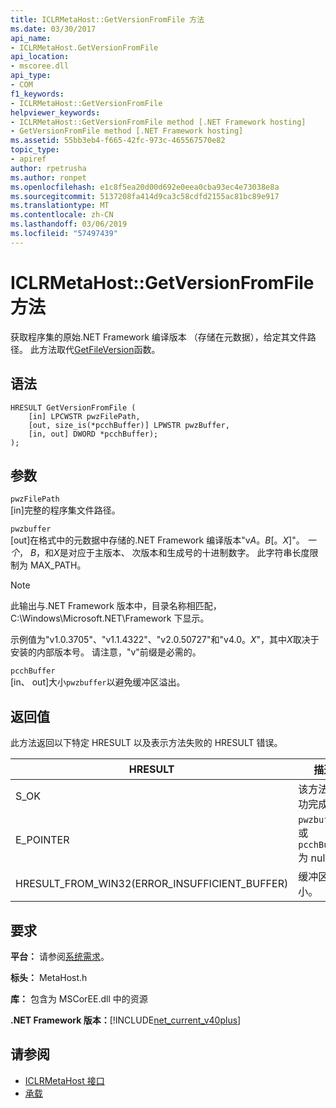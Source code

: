 ```yaml
---
title: ICLRMetaHost::GetVersionFromFile 方法
ms.date: 03/30/2017
api_name:
- ICLRMetaHost.GetVersionFromFile
api_location:
- mscoree.dll
api_type:
- COM
f1_keywords:
- ICLRMetaHost::GetVersionFromFile
helpviewer_keywords:
- ICLRMetaHost::GetVersionFromFile method [.NET Framework hosting]
- GetVersionFromFile method [.NET Framework hosting]
ms.assetid: 55bb3eb4-f665-42fc-973c-465567570e82
topic_type:
- apiref
author: rpetrusha
ms.author: ronpet
ms.openlocfilehash: e1c8f5ea20d00d692e0eea0cba93ec4e73038e8a
ms.sourcegitcommit: 5137208fa414d9ca3c58cdfd2155ac81bc89e917
ms.translationtype: MT
ms.contentlocale: zh-CN
ms.lasthandoff: 03/06/2019
ms.locfileid: "57497439"
---
```

# <a name="iclrmetahostgetversionfromfile-method"></a>ICLRMetaHost::GetVersionFromFile 方法
获取程序集的原始.NET Framework 编译版本 （存储在元数据），给定其文件路径。 此方法取代[GetFileVersion](../../../../docs/framework/unmanaged-api/hosting/getfileversion-function.md)函数。  
  
## <a name="syntax"></a>语法  
  
```  
HRESULT GetVersionFromFile (  
    [in] LPCWSTR pwzFilePath,  
    [out, size_is(*pcchBuffer)] LPWSTR pwzBuffer,  
    [in, out] DWORD *pcchBuffer);  
);  
```  
  
## <a name="parameters"></a>参数  
 `pwzFilePath`  
 [in]完整的程序集文件路径。  
  
 `pwzbuffer`  
 [out]在格式中的元数据中存储的.NET Framework 编译版本"v*A*。*B*[。*X*]"。 *一个*， *B*，和*X*是对应于主版本、 次版本和生成号的十进制数字。 此字符串长度限制为 MAX_PATH。  
  
> [!NOTE]
>  此输出与.NET Framework 版本中，目录名称相匹配，C:\Windows\Microsoft.NET\Framework 下显示。  
  
 示例值为"v1.0.3705"、"v1.1.4322"、"v2.0.50727"和"v4.0。*X*"，其中*X*取决于安装的内部版本号。 请注意，"v"前缀是必需的。  
  
 `pcchBuffer`  
 [in、 out]大小`pwzbuffer`以避免缓冲区溢出。  
  
## <a name="return-value"></a>返回值  
 此方法返回以下特定 HRESULT 以及表示方法失败的 HRESULT 错误。  
  
|HRESULT|描述|  
|-------------|-----------------|  
|S_OK|该方法已成功完成。|  
|E_POINTER|`pwzbuffer` 或`pcchBuffer`为 null。|  
|HRESULT_FROM_WIN32(ERROR_INSUFFICIENT_BUFFER)|缓冲区因过小。|  
  
## <a name="requirements"></a>要求  
 **平台：** 请参阅[系统需求](../../../../docs/framework/get-started/system-requirements.md)。  
  
 **标头：** MetaHost.h  
  
 **库：** 包含为 MSCorEE.dll 中的资源  
  
 **.NET Framework 版本：**[!INCLUDE[net_current_v40plus](../../../../includes/net-current-v40plus-md.md)]  
  
## <a name="see-also"></a>请参阅
- [ICLRMetaHost 接口](../../../../docs/framework/unmanaged-api/hosting/iclrmetahost-interface.md)
- [承载](../../../../docs/framework/unmanaged-api/hosting/index.md)
